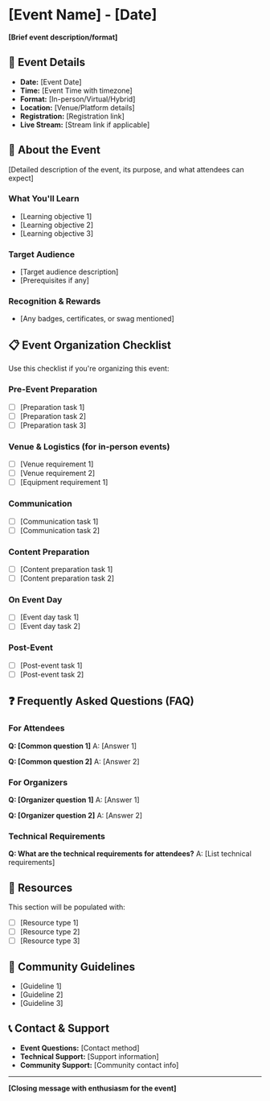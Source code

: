 # [Event Name] - [Date]

**[Brief event description/format]**

## 📅 Event Details

- **Date:** [Event Date]
- **Time:** [Event Time with timezone]
- **Format:** [In-person/Virtual/Hybrid]
- **Location:** [Venue/Platform details]
- **Registration:** [Registration link]
- **Live Stream:** [Stream link if applicable]

## 🎯 About the Event

[Detailed description of the event, its purpose, and what attendees can expect]

### What You'll Learn
- [Learning objective 1]
- [Learning objective 2]
- [Learning objective 3]

### Target Audience
- [Target audience description]
- [Prerequisites if any]

### Recognition & Rewards
- [Any badges, certificates, or swag mentioned]

## 📋 Event Organization Checklist

Use this checklist if you're organizing this event:

### Pre-Event Preparation
- [ ] [Preparation task 1]
- [ ] [Preparation task 2]
- [ ] [Preparation task 3]

### Venue & Logistics (for in-person events)
- [ ] [Venue requirement 1]
- [ ] [Venue requirement 2]
- [ ] [Equipment requirement 1]

### Communication
- [ ] [Communication task 1]
- [ ] [Communication task 2]

### Content Preparation
- [ ] [Content preparation task 1]
- [ ] [Content preparation task 2]

### On Event Day
- [ ] [Event day task 1]
- [ ] [Event day task 2]

### Post-Event
- [ ] [Post-event task 1]
- [ ] [Post-event task 2]

## ❓ Frequently Asked Questions (FAQ)

### For Attendees

**Q: [Common question 1]**
A: [Answer 1]

**Q: [Common question 2]**
A: [Answer 2]

### For Organizers

**Q: [Organizer question 1]**
A: [Answer 1]

**Q: [Organizer question 2]**
A: [Answer 2]

### Technical Requirements

**Q: What are the technical requirements for attendees?**
A: [List technical requirements]

## 📁 Resources

This section will be populated with:
- [ ] [Resource type 1]
- [ ] [Resource type 2]
- [ ] [Resource type 3]

## 🤝 Community Guidelines

- [Guideline 1]
- [Guideline 2]
- [Guideline 3]

## 📞 Contact & Support

- **Event Questions:** [Contact method]
- **Technical Support:** [Support information]
- **Community Support:** [Community contact info]

---

**[Closing message with enthusiasm for the event]**